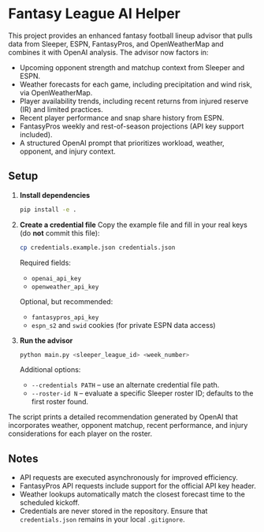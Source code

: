 # Fantasy League AI Helper

This project provides an enhanced fantasy football lineup advisor that pulls data from Sleeper, ESPN, FantasyPros, and OpenWeatherMap and combines it with OpenAI analysis. The advisor now factors in:

- Upcoming opponent strength and matchup context from Sleeper and ESPN.
- Weather forecasts for each game, including precipitation and wind risk, via OpenWeatherMap.
- Player availability trends, including recent returns from injured reserve (IR) and limited practices.
- Recent player performance and snap share history from ESPN.
- FantasyPros weekly and rest-of-season projections (API key support included).
- A structured OpenAI prompt that prioritizes workload, weather, opponent, and injury context.

## Setup

1. **Install dependencies**
   ```bash
   pip install -e .
   ```

2. **Create a credential file**
   Copy the example file and fill in your real keys (do **not** commit this file):
   ```bash
   cp credentials.example.json credentials.json
   ```

   Required fields:
   - `openai_api_key`
   - `openweather_api_key`

   Optional, but recommended:
   - `fantasypros_api_key`
   - `espn_s2` and `swid` cookies (for private ESPN data access)

3. **Run the advisor**
   ```bash
   python main.py <sleeper_league_id> <week_number>
   ```

   Additional options:
   - `--credentials PATH` – use an alternate credential file path.
   - `--roster-id N` – evaluate a specific Sleeper roster ID; defaults to the first roster found.

The script prints a detailed recommendation generated by OpenAI that incorporates weather, opponent matchup, recent performance, and injury considerations for each player on the roster.

## Notes

- API requests are executed asynchronously for improved efficiency.
- FantasyPros API requests include support for the official API key header.
- Weather lookups automatically match the closest forecast time to the scheduled kickoff.
- Credentials are never stored in the repository. Ensure that `credentials.json` remains in your local `.gitignore`.
